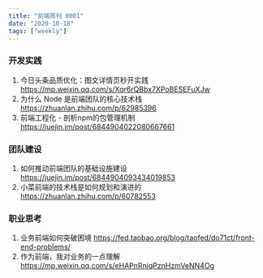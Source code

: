 ```yaml
---
title: "前端周刊 0001"
date: "2020-10-18"
tags: ["weekly"]
---
```


### 开发实践
1. 今日头条品质优化：图文详情页秒开实践 https://mp.weixin.qq.com/s/Xqr6rQBbx7XPoBESEFuXJw
2. 为什么 Node 是前端团队的核心技术栈 https://zhuanlan.zhihu.com/p/62985396
3. 前端工程化 - 剖析npm的包管理机制 https://juejin.im/post/6844904022080667661

### 团队建设
1. 如何推动前端团队的基础设施建设 https://juejin.im/post/6844904093434019853
2. 小菜前端的技术栈是如何规划和演进的 https://zhuanlan.zhihu.com/p/60782553

### 职业思考
1. 业务前端如何突破困境 https://fed.taobao.org/blog/taofed/do71ct/front-end-problems/
2. 作为前端，我对业务的一点理解 https://mp.weixin.qq.com/s/eHAPnRniqPznHzmVeNN4Og
